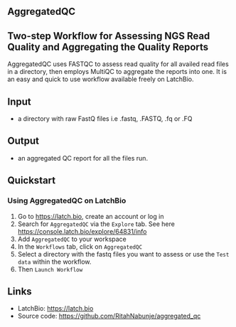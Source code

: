 AggregatedQC
---

## Two-step Workflow for Assessing NGS Read Quality and Aggregating the Quality Reports

AggregatedQC uses FASTQC to assess read quality for all availed read files in a directory, then employs MultiQC to aggregate the reports into one. It is an easy and quick to use workflow available freely on LatchBio.

## Input
- a directory with raw FastQ files i.e .fastq, .FASTQ, .fq or .FQ

## Output
- an aggregated QC report for all the files run.

## Quickstart
### Using AggregatedQC on LatchBio
1. Go to https://latch.bio, create an account or log in
2. Search for `AggregatedQC` via the `Explore` tab. See here https://console.latch.bio/explore/64831/info
3. Add `AggregatedQC` to your workspace
4. In the `Workflows` tab, click on `AggregatedQC`
5. Select a directory with the fastq files you want to assess or use the `Test data` within the workflow.
6. Then `Launch Workflow`  


## Links
- LatchBio: https://latch.bio
- Source code: https://github.com/RitahNabunje/aggregated_qc
